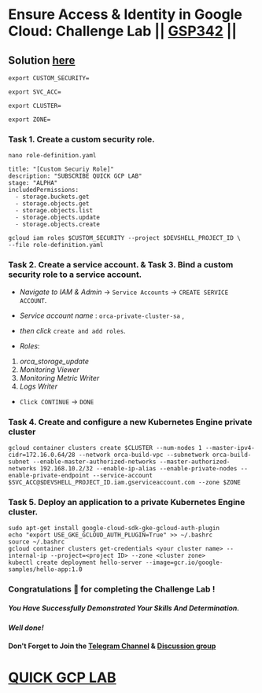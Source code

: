 # Ensure Access & Identity in Google Cloud: Challenge Lab || [GSP342](https://www.cloudskillsboost.google/focuses/14572?parent=catalog) ||

## Solution [here]()

```
export CUSTOM_SECURITY=
```
```
export SVC_ACC=
```
```
export CLUSTER=
```
```
export ZONE=
```
### Task 1. Create a custom security role.


```
nano role-definition.yaml
```
```
title: "[Custom Securiy Role]"
description: "SUBSCRIBE QUICK GCP LAB"
stage: "ALPHA"
includedPermissions:
  - storage.buckets.get
  - storage.objects.get
  - storage.objects.list
  - storage.objects.update
  - storage.objects.create
```
```
gcloud iam roles $CUSTOM_SECURITY --project $DEVSHELL_PROJECT_ID \
--file role-definition.yaml
```

### Task 2. Create a service account. & Task 3. Bind a custom security role to a service account.

* *Navigate to IAM & Admin* -> `Service Accounts` -> `CREATE SERVICE ACCOUNT`.
* *Service account name* : `orca-private-cluster-sa` , 
* *then click* `create and add roles`.

* *Roles*:
1. *orca_storage_update*
2. *Monitoring Viewer*
3. *Monitoring Metric Writer*
4. *Logs Writer*

* `Click CONTINUE` -> `DONE`

### Task 4. Create and configure a new Kubernetes Engine private cluster

```
gcloud container clusters create $CLUSTER --num-nodes 1 --master-ipv4-cidr=172.16.0.64/28 --network orca-build-vpc --subnetwork orca-build-subnet --enable-master-authorized-networks --master-authorized-networks 192.168.10.2/32 --enable-ip-alias --enable-private-nodes --enable-private-endpoint --service-account $SVC_ACC@$DEVSHELL_PROJECT_ID.iam.gserviceaccount.com --zone $ZONE
```

### Task 5. Deploy an application to a private Kubernetes Engine cluster.

```
sudo apt-get install google-cloud-sdk-gke-gcloud-auth-plugin
echo "export USE_GKE_GCLOUD_AUTH_PLUGIN=True" >> ~/.bashrc
source ~/.bashrc
gcloud container clusters get-credentials <your cluster name> --internal-ip --project=<project ID> --zone <cluster zone>
kubectl create deployment hello-server --image=gcr.io/google-samples/hello-app:1.0
```
### Congratulations 🎉 for completing the Challenge Lab !

##### *You Have Successfully Demonstrated Your Skills And Determination.*

#### *Well done!*

#### Don't Forget to Join the [Telegram Channel](https://t.me/QuickGcpLab) & [Discussion group](https://t.me/QuickGcpLabChats)

# [QUICK GCP LAB](https://www.youtube.com/@quickgcplab)
